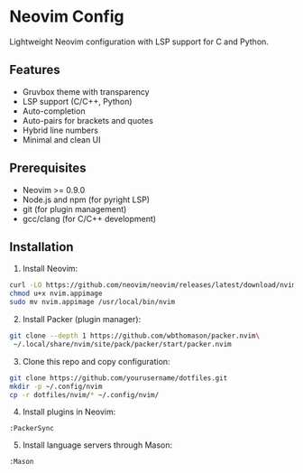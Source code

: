 # Neovim Config

Lightweight Neovim configuration with LSP support for C and Python.

## Features

- Gruvbox theme with transparency
- LSP support (C/C++, Python)
- Auto-completion
- Auto-pairs for brackets and quotes
- Hybrid line numbers
- Minimal and clean UI

## Prerequisites

- Neovim >= 0.9.0
- Node.js and npm (for pyright LSP)
- git (for plugin management)
- gcc/clang (for C/C++ development)

## Installation

1. Install Neovim:
```bash
curl -LO https://github.com/neovim/neovim/releases/latest/download/nvim.appimage
chmod u+x nvim.appimage
sudo mv nvim.appimage /usr/local/bin/nvim
```
2. Install Packer (plugin manager):
```bash
git clone --depth 1 https://github.com/wbthomason/packer.nvim\
 ~/.local/share/nvim/site/pack/packer/start/packer.nvim
```
3. Clone this repo and copy configuration:
```bash
git clone https://github.com/yourusername/dotfiles.git
mkdir -p ~/.config/nvim
cp -r dotfiles/nvim/* ~/.config/nvim/
```
4. Install plugins in Neovim:
```
:PackerSync
```
5. Install language servers through Mason:
```
:Mason
```
